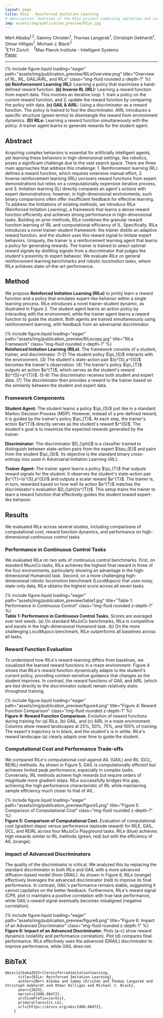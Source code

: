 ```yaml
---
layout: page
title: RILe - Reinforced Imitation Learning
# description: Overview of the RILe project combining imitation and inverse reinforcement learning.
img: assets/img/publication_preview/RILe.jpg
---
```


<style>
  .post-title {
    text-align: center;
    margin-top: -2rem;
  }
</style>

<div class="row mt-3">
    <div class="col-md-8 offset-md-2 text-center">
        <div class="authors"> <span class="author-block"><a>Mert Albaba</a><sup>1,2</sup>,</span>
            <span class="author-block"><a>Sammy Christen</a><sup>1</sup>,</span>
            <span class="author-block"><a>Thomas Langerak</a><sup>1</sup>,</span>
            <span class="author-block"><a>Christoph Gebhardt</a><sup>1</sup>,</span> <br/>
            <span class="author-block"><a>Otmar Hilliges</a><sup>1</sup>,</span>
            <span class="author-block"><a>Michael J. Black</a><sup>2</sup></span>
        </div>
        <div class="affiliations mt-2">
            <sup>1</sup>ETH Zürich &nbsp;&nbsp; <sup>2</sup>Max Planck Institute - Intelligent Systems
        </div>
        <div class="links mt-3">
            <a href="https://arxiv.org/abs/2406.08472" class="btn btn-dark" target="_blank">
                <i class="fas fa-file-pdf"></i> Paper
            </a>
        </div>
    </div>
</div>
<hr>

<div class="row">
    <div class="col-sm mt-3 mt-md-0">
        {% include figure.liquid loading="eager" path="assets/img/publication_preview/RILeOverview.png" title="Overview of RL, IRL, GAIL/AIRL, and RILe" class="img-fluid rounded z-depth-1" %}
    </div>
</div>
<div class="caption">
    <b>(a) Reinforcement Learning (RL):</b> Learning a policy that maximizes a hand-defined reward function. <b>(b) Inverse RL (IRL):</b> Learning a reward function from expert data. This involves an iterative loop: 1. train a policy on the current reward function, and 2. update the reward function by comparing the policy with data. <b>(c) GAIL & AIRL:</b> Using a discriminator as a reward function. The policy is trained to fool the discriminator. AIRL introduces a specific structure (green terms) to disentangle the reward from environment dynamics. <b>(D) RILe:</b> Learning a reward function simultaneously with the policy. A trainer agent learns to generate rewards for the student agent.
</div>

<section class="section">
    <div class="row"> <div class="col-md-12"> <h2 class="title is-3">Abstract</h2> 
            <div class="content"> <p>
                Acquiring complex behaviors is essential for artificially intelligent agents, yet learning these behaviors in high-dimensional settings, like robotics, poses a significant challenge due to the vast search space. There are three main approaches that address this challenge: 1. Reinforcement learning (RL) defines a reward function, which requires extensive manual effort, 2. Inverse reinforcement learning (IRL) uncovers reward functions from expert demonstrations but relies on a computationally expensive iterative process, and 3. Imitation learning (IL) directly compares an agent's actions with expert demonstrations; however, in high-dimensional environments, such binary comparisons often offer insufficient feedback for effective learning. To address the limitations of existing methods, we introduce RILe (Reinforced Imitation Learning), a framework that learns a dense reward function efficiently and achieves strong performance in high-dimensional tasks. Building on prior methods, RILe combines the granular reward function learning of IRL and computational efficiency of IL. Specifically, RILe introduces a novel trainer-student framework: the trainer distills an adaptive reward function, and the student uses this reward signal to imitate expert behaviors. Uniquely, the trainer is a reinforcement learning agent that learns a policy for generating rewards. The trainer is trained to select optimal reward signals by distilling signals from a discriminator that judges the student's proximity to expert behavior. We evaluate RILe on general reinforcement learning benchmarks and robotic locomotion tasks, where RILe achieves state-of-the-art performance.
                </p>
            </div>
        </div>
    </div>
</section>

<section class="section">
    <div class="row"> <div class="col-md-12"> <h2 class="title is-3">Method</h2> 
            <div class="content"> <p>
                We propose <b>Reinforced Imitation Learning (RILe)</b> to jointly learn a reward function and a policy that emulates expert-like behavior within a single learning process. RILe introduces a novel trainer-student dynamic, as illustrated in Figure 2. The student agent learns an action policy by interacting with the environment, while the trainer agent learns a reward function to guide the student. Both agents are trained simultaneously using reinforcement learning, with feedback from an adversarial discriminator.
                </p>
            </div>
    </div>
</div>
<div class="row">
    <div class="col-sm mt-3 mt-md-0">
        {% include figure.liquid loading="eager" path="assets/img/publication_preview/RILecopy.jpg" title="RILe Framework" class="img-fluid rounded z-depth-1" %}
    </div>
</div>
<div class="caption">
    <b>Reinforced Imitation Learning (RILe)</b>. The framework consists of a student, trainer, and discriminator. (1-2) The student policy $\pi_{S}$ interacts with the environment. (3) The student's state-action pair $(s^{S},a^{S})$ becomes the trainer's observation. (4) The trainer's policy $\pi_{T}$ outputs an action $a^{T}$, which serves as the student's reward $(r^{S}=a^{T})$. (5-6) The discriminator receives both student and expert data. (7) The discriminator then provides a reward to the trainer based on the similarity between the student and expert data.
</div>
<div class="content">
    <h3 class="mt-4">Framework Components</h3>
    <p>
        <b>Student Agent:</b> The student learns a policy $\pi_{S}$ just like in a standard Markov Decision Process (MDP). However, instead of a pre-defined reward, it is guided by the trainer's policy $\pi_{T}$. At each step, the trainer's action $a^{T}$ directly serves as the student's reward $r^{S}$. The student's goal is to maximize the expected rewards generated by the trainer.
    </p>
    <p>
        <b>Discriminator:</b> The discriminator $D_{\phi}$ is a classifier trained to distinguish between state-action pairs from the expert $\tau_{E}$ and pairs from the student $\pi_{S}$. Its objective is the standard binary cross-entropy loss used in Adversarial Imitation Learning (AIL).
    </p>
    <p>
        <b>Trainer Agent:</b> The trainer agent learns a policy $\pi_{T}$ that outputs reward signals for the student. It observes the student's state-action pair $s^{T}=(s^{S},a^{S})$ and outputs a scalar reward $a^{T}$. The trainer is, in turn, rewarded based on how well its action $a^{T}$ matches the discriminator's evaluation $D_{\phi}(s^{T})$. This setup trains the trainer to learn a reward function that effectively guides the student toward expert-like behavior.
    </p>
</div>
</section>

<section class="section">
    <div class="row"> <div class="col-md-12"> <h2 class="title is-3">Results</h2> 
            <div class="content"> <p>
                We evaluated RILe across several studies, including comparisons of computational cost, reward function dynamics, and performance on high-dimensional continuous control tasks.
                </p>
            </div>
    </div>
    <h3 class="mt-3">Performance in Continuous Control Tasks</h3>
    <p>
        We evaluated RILe on two sets of continuous control benchmarks. First, on standard MuJoCo tasks, RILe achieves the highest final reward in three of the four environments, particularly showing an advantage in the high-dimensional Humanoid task. Second, on a more challenging high-dimensional robotic locomotion benchmark (LocoMujoco) that uses noisy, state-only data, RILe obtains the highest score across all seven tasks.
    </p>
    <div class="row">
        <div class="col-sm mt-3 mt-md-0">
            {% include figure.liquid loading="eager" path="assets/img/publication_preview/table1.jpg" title="Table 1: Performance in Continuous Control" class="img-fluid rounded z-depth-1" %}
        </div>
    </div>
    <div class="caption">
        <b>Table 1: Performance in Continuous Control Tasks.</b> Scores are averaged over test seeds. (a) On standard MuJoCo benchmarks, RILe is competitive and excels in the high-dimensional Humanoid task. (b) On the more challenging LocoMujoco benchmark, RILe outperforms all baselines across all tasks.
    </div>
    <h3 class="mt-4">Reward Function Evaluation</h3>
    <p>
        To understand how RILe's reward-learning differs from baselines, we visualized the learned reward functions in a maze environment. Figure 4 shows that RILe's reward function dynamically adapts to the student's current policy, providing context-sensitive guidance that changes as the student improves. In contrast, the reward functions of GAIL and AIRL (which are tied directly to the discriminator output) remain relatively static throughout training.
    </p>
    <div class="row">
        <div class="col-sm mt-3 mt-md-0">
            {% include figure.liquid loading="eager" path="assets/img/publication_preview/figure4.png" title="Figure 4: Reward Function Comparison" class="img-fluid rounded z-depth-1" %}
        </div>
    </div>
    <div class="caption">
        <b>Figure 4: Reward Function Comparison.</b> Evolution of reward functions during training for (a) RILe, (b) GAIL, and (c) AIRL in a maze environment. Columns show reward landscapes at 25%, 50%, 75%, and 100% of training. The expert's trajectory is in black, and the student's is in white. RILe's reward landscape (a) clearly adapts over time to guide the student.
    </div>
    <h3 class="mt-4">Computational Cost and Performance Trade-offs</h3>
    <p>
        We compared RILe's computational cost against AIL (GAIL) and IRL (GCL, REIRL) methods. As shown in Figure 5, GAIL is computationally efficient but achieves limited peak performance, especially in complex tasks. Conversely, IRL methods achieve high rewards but require orders of magnitude more gradient steps. RILe successfully bridges this gap, achieving the high performance characteristic of IRL while maintaining sample efficiency much closer to that of AIL.
    </p>
    <div class="row">
        <div class="col-sm mt-3 mt-md-0">
            {% include figure.liquid loading="eager" path="assets/img/publication_preview/figure5.png" title="Figure 5: Comparison of Computational Cost" class="img-fluid rounded z-depth-1" %}
        </div>
    </div>
    <div class="caption">
        <b>Figure 5: Comparison of Computational Cost.</b> Evaluation of computational cost (gradient steps) versus performance (episode reward) for RILE, GAIL, GCL, and REIRL across four MuJoCo Playground tasks. RILe (blue) achieves high rewards similar to IRL methods (green, red) but with the efficiency of AIL (orange).
    </div>
    <h3 class="mt-4">Impact of Advanced Discriminators</h3>
    <p>
        The quality of the discriminator is critical. We analyzed this by replacing the standard discriminator in both RILe and GAIL with a more advanced diffusion-based model (from DRAIL). As shown in Figure 6, RILe (orange) effectively leverages the advanced discriminator (red) to improve its final performance. In contrast, GAIL's performance remains stable, suggesting it cannot capitalize on the better feedback. Furthermore, RILe's reward signal (CPR, plot c) maintains a positive correlation with true task performance, while GAIL's reward signal eventually becomes misaligned (negative correlation).
    </p>
    <div class="row">
        <div class="col-sm mt-3 mt-md-0">
            {% include figure.liquid loading="eager" path="assets/img/publication_preview/figure6.png" title="Figure 6: Impact of an Advanced Discriminator" class="img-fluid rounded z-depth-1" %}
        </div>
    </div>
    <div class="caption">
        <b>Figure 6: Impact of an Advanced Discriminator.</b> Plots (a-c) show reward dynamics (volatility and performance correlation). Plot (d) compares final performance. RILe effectively uses the advanced (DRAIL) discriminator to improve performance, while GAIL does not.
    </div>
</section>

<section class="section" id="BibTeX">
    <div class="is-max-desktop content">
    <h2 class="title">BibTeX</h2>
    <pre><code>@misc{albaba2025rilereinforcedimitationlearning,
      title={RILe: Reinforced Imitation Learning}, 
      author={Mert Albaba and Sammy Christen and Thomas Langarek and Christoph Gebhardt and Otmar Hilliges and Michael J. Black},
      year={2025},
      eprint={2406.08472},
      archivePrefix={arXiv},
      primaryClass={cs.LG},
      url={https://arxiv.org/abs/2406.08472}, 
    }</code></pre>
    </div>
</section>